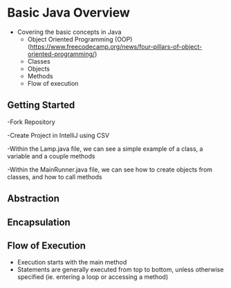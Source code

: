# Basic Java Overview
  - Covering the basic concepts in Java
    - Object Oriented Programming (OOP)   (https://www.freecodecamp.org/news/four-pillars-of-object-oriented-programming/)
    - Classes
    - Objects
    - Methods
    - Flow of execution

## Getting Started
  -Fork Repository
  
  -Create Project in IntelliJ using CSV
  
  -Within the Lamp.java file, we can see a simple example of a class, a variable and a couple methods
  
  -Within the MainRunner.java file, we can see how to create objects from classes, and how to call methods
  
## Abstraction

## Encapsulation

  

## Flow of Execution
  - Execution starts with the main method
  - Statements are generally executed from top to bottom, unless otherwise specified (ie. entering a loop or accessing a method) 
